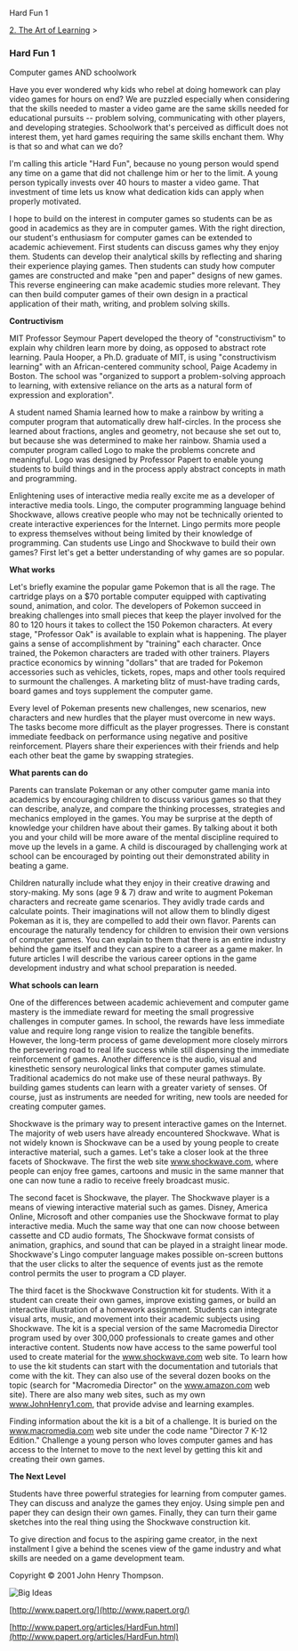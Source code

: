Hard Fun 1

[2\. The Art of Learning](../the-art-of-learning.md)‎ > ‎

### Hard Fun 1

Computer games AND schoolwork

Have you ever wondered why kids who rebel at doing homework can play video games for hours on end? We are puzzled especially when considering that the skills needed to master a video game are the same skills needed for educational pursuits -- problem solving, communicating with other players, and developing strategies. Schoolwork that's perceived as difficult does not interest them, yet hard games requiring the same skills enchant them. Why is that so and what can we do?

I'm calling this article "Hard Fun", because no young person would spend any time on a game that did not challenge him or her to the limit. A young person typically invests over 40 hours to master a video game. That investment of time lets us know what dedication kids can apply when properly motivated.

I hope to build on the interest in computer games so students can be as good in academics as they are in computer games. With the right direction, our student's enthusiasm for computer games can be extended to academic achievement. First students can discuss games why they enjoy them. Students can develop their analytical skills by reflecting and sharing their experience playing games. Then students can study how computer games are constructed and make "pen and paper" designs of new games. This reverse engineering can make academic studies more relevant. They can then build computer games of their own design in a practical application of their math, writing, and problem solving skills.

**Contructivism**

MIT Professor Seymour Papert developed the theory of "constructivism" to explain why children learn more by doing, as opposed to abstract rote learning. Paula Hooper, a Ph.D. graduate of MIT, is using "constructivism learning" with an African-centered community school, Paige Academy in Boston. The school was "organized to support a problem-solving approach to learning, with extensive reliance on the arts as a natural form of expression and exploration".

A student named Shamia learned how to make a rainbow by writing a computer program that automatically drew half-circles. In the process she learned about fractions, angles and geometry, not because she set out to, but because she was determined to make her rainbow. Shamia used a computer program called Logo to make the problems concrete and meaningful. Logo was designed by Professor Papert to enable young students to build things and in the process apply abstract concepts in math and programming.

Enlightening uses of interactive media really excite me as a developer of interactive media tools. Lingo, the computer programming language behind Shockwave, allows creative people who may not be technically oriented to create interactive experiences for the Internet. Lingo permits more people to express themselves without being limited by their knowledge of programming. Can students use Lingo and Shockwave to build their own games? First let's get a better understanding of why games are so popular.

**What works**

Let's briefly examine the popular game Pokemon that is all the rage. The cartridge plays on a \$70 portable computer equipped with captivating sound, animation, and color. The developers of Pokemon succeed in breaking challenges into small pieces that keep the player involved for the 80 to 120 hours it takes to collect the 150 Pokemon characters. At every stage, "Professor Oak" is available to explain what is happening. The player gains a sense of accomplishment by "training" each character. Once trained, the Pokemon characters are traded with other trainers. Players practice economics by winning "dollars" that are traded for Pokemon accessories such as vehicles, tickets, ropes, maps and other tools required to surmount the challenges. A marketing blitz of must-have trading cards, board games and toys supplement the computer game.

Every level of Pokeman presents new challenges, new scenarios, new characters and new hurdles that the player must overcome in new ways. The tasks become more difficult as the player progresses. There is constant immediate feedback on performance using negative and positive reinforcement. Players share their experiences with their friends and help each other beat the game by swapping strategies.

**What parents can do**

Parents can translate Pokeman or any other computer game mania into academics by encouraging children to discuss various games so that they can describe, analyze, and compare the thinking processes, strategies and mechanics employed in the games. You may be surprise at the depth of knowledge your children have about their games. By talking about it both you and your child will be more aware of the mental discipline required to move up the levels in a game. A child is discouraged by challenging work at school can be encouraged by pointing out their demonstrated ability in beating a game.

Children naturally include what they enjoy in their creative drawing and story-making. My sons (age 9 & 7) draw and write to augment Pokeman characters and recreate game scenarios. They avidly trade cards and calculate points. Their imaginations will not allow them to blindly digest Pokeman as it is, they are compelled to add their own flavor. Parents can encourage the naturally tendency for children to envision their own versions of computer games. You can explain to them that there is an entire industry behind the game itself and they can aspire to a career as a game maker. In future articles I will describe the various career options in the game development industry and what school preparation is needed.

**What schools can learn**

One of the differences between academic achievement and computer game mastery is the immediate reward for meeting the small progressive challenges in computer games. In school, the rewards have less immediate value and require long range vision to realize the tangible benefits. However, the long-term process of game development more closely mirrors the persevering road to real life success while still dispensing the immediate reinforcement of games. Another difference is the audio, visual and kinesthetic sensory neurological links that computer games stimulate. Traditional academics do not make use of these neural pathways. By building games students can learn with a greater variety of senses. Of course, just as instruments are needed for writing, new tools are needed for creating computer games.

Shockwave is the primary way to present interactive games on the Internet. The majority of web users have already encountered Shockwave. What is not widely known is Shockwave can be a used by young people to create interactive material, such a games. Let's take a closer look at the three facets of Shockwave. The first the web site www.shockwave.com, where people can enjoy free games, cartoons and music in the same manner that one can now tune a radio to receive freely broadcast music.

The second facet is Shockwave, the player. The Shockwave player is a means of viewing interactive material such as games. Disney, America Online, Microsoft and other companies use the Shockwave format to play interactive media. Much the same way that one can now choose between cassette and CD audio formats, The Shockwave format consists of animation, graphics, and sound that can be played in a straight linear mode. Shockwave's Lingo computer language makes possible on-screen buttons that the user clicks to alter the sequence of events just as the remote control permits the user to program a CD player.

The third facet is the Shockwave Construction kit for students. With it a student can create their own games, improve existing games, or build an interactive illustration of a homework assignment. Students can integrate visual arts, music, and movement into their academic subjects using Shockwave. The kit is a special version of the same Macromedia Director program used by over 300,000 professionals to create games and other interactive content. Students now have access to the same powerful tool used to create material for the www.shockwave.com web site. To learn how to use the kit students can start with the documentation and tutorials that come with the kit. They can also use of the several dozen books on the topic (search for "Macromedia Director" on the www.amazon.com web site). There are also many web sites, such as my own www.JohnHenry1.com, that provide advise and learning examples.

Finding information about the kit is a bit of a challenge. It is buried on the www.macromedia.com web site under the code name "Director 7 K-12 Edition." Challenge a young person who loves computer games and has access to the Internet to move to the next level by getting this kit and creating their own games.

**The Next Level**

Students have three powerful strategies for learning from computer games. They can discuss and analyze the games they enjoy. Using simple pen and paper they can design their own games. Finally, they can turn their game sketches into the real thing using the Shockwave construction kit.

To give direction and focus to the aspiring game creator, in the next installment I give a behind the scenes view of the game industry and what skills are needed on a game development team.

Copyright © 2001 John Henry Thompson.

![Big Ideas](http://www.papert.org/media/images/big_ideas.jpg)

[http://www.papert.org/](http://www.papert.org/)

[http://www.papert.org/articles/HardFun.html](http://www.papert.org/articles/HardFun.html)
